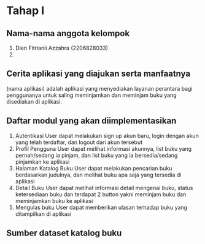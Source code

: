 # Tahap I
## Nama-nama anggota kelompok
1. Dien Fitrianii Azzahra (2206828033)
2. 

## Cerita aplikasi yang diajukan serta manfaatnya
(nama aplikasi) adalah aplikasi yang menyediakan layanan perantara bagi penggunanya untuk saling meminjamkan dan meminjam buku yang disediakan di aplikasi. 

## Daftar modul yang akan diimplementasikan
1. Autentikasi
   User dapat melakukan sign up akun baru, login dengan akun yang telah terdaftar, dan logout dari akun tersebut
2. Profil Pengguna
   User dapat melihat informasi akunnya, list buku yang pernah/sedang ia pinjam, dan list buku yang ia bersedia/sedang pinjamkan ke aplikasi
3. Halaman Katalog Buku
   User dapat melakukan pencarian buku berdasarkan judulnya, dan melihat buku apa saja yang tersedia di aplikasi
4. Detail Buku
    User dapat melihat informasi detail mengenai buku, status ketersediaan buku dan terdapat 2 button yakni meminjam buku dan meminjamkan buku ke aplikasi
5. Mengulas buku
   User dapat memberikan ulasan terhadap buku yang ditampilkan di aplikasi

## Sumber dataset katalog buku
